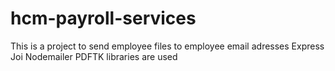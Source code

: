 # hcm-payroll-services

This is a project to send employee files to employee email adresses
Express
Joi
Nodemailer
PDFTK
libraries are used
